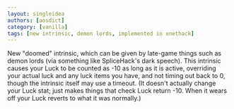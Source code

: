```yaml
---
layout: singleidea
authors: [aosdict]
category: [vanilla]
tags: [new intrinsic, demon lords, implemented in xnethack]
---
```

New "doomed" intrinsic, which can be given by late-game things such as demon lords (via something like SpliceHack's dark speech). This intrinsic causes your Luck to be counted as -10 as long as it is active, overriding your actual luck and any luck items you have, and not timing out back to 0, though the intrinsic itself may use a timeout. (It doesn't actually change your Luck stat; just makes things that check Luck return -10. When it wears off your Luck reverts to what it was normally.)
